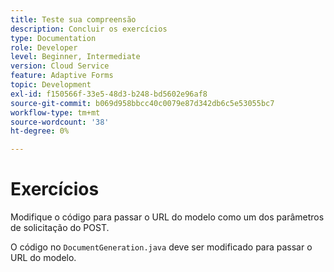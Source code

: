 ```yaml
---
title: Teste sua compreensão
description: Concluir os exercícios
type: Documentation
role: Developer
level: Beginner, Intermediate
version: Cloud Service
feature: Adaptive Forms
topic: Development
exl-id: f150566f-33e5-48d3-b248-bd5602e96af8
source-git-commit: b069d958bbcc40c0079e87d342db6c5e53055bc7
workflow-type: tm+mt
source-wordcount: '38'
ht-degree: 0%

---
```


# Exercícios

Modifique o código para passar o URL do modelo como um dos parâmetros de solicitação do POST.

O código no `DocumentGeneration.java` deve ser modificado para passar o URL do modelo.
